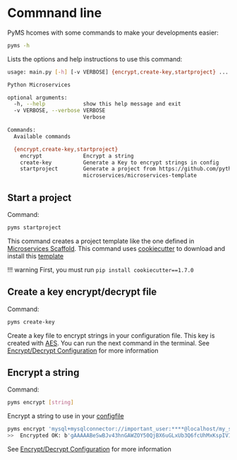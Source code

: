 # Commnand line

PyMS hcomes with some commands to make your developments easier:

```bash
pyms -h
```
Lists the options and help instructions to use this command:

```bash
usage: main.py [-h] [-v VERBOSE] {encrypt,create-key,startproject} ...

Python Microservices

optional arguments:
  -h, --help            show this help message and exit
  -v VERBOSE, --verbose VERBOSE
                        Verbose

Commands:
  Available commands

  {encrypt,create-key,startproject}
    encrypt             Encrypt a string
    create-key          Generate a Key to encrypt strings in config
    startproject        Generate a project from https://github.com/python-
                        microservices/microservices-template

```

## Start a project

Command:
```bash
pyms startproject
```

This command creates a project template like the one defined in [Microservices Scaffold](https://github.com/python-microservices/microservices-scaffold).
This command uses [cookiecutter](https://github.com/cookiecutter/cookiecutter) to download and install this [template](https://github.com/python-microservices/microservices-template)

!!! warning
    First, you must run `pip install cookiecutter==1.7.0`

## Create a key encrypt/decrypt file

Command: 
```bash
pyms create-key
```

Create a key file to encrypt strings in your configuration file. This key is created with [AES](https://en.wikipedia.org/wiki/Advanced_Encryption_Standard).
You can run the next command in the terminal. See [Encrypt/Decrypt Configuration](encrypt_decryt_configuration.md)
for more information

## Encrypt a string

Command: 
```bash
pyms encrypt [string] 
```

Encrypt a string to use in your [configfile](configuration.md)

```bash
pyms encrypt 'mysql+mysqlconnector://important_user:****@localhost/my_schema'
>>  Encrypted OK: b'gAAAAABeSwBJv43hnGAWZOY50QjBX6uGLxUb3Q6fcUhMxKspIVIco8qwwZvxRg930uRlsd47isroXzkdRRnb4-x2dsQMp0dln8Pm2ySHH7TryLbQYEFbSh8RQK7zor-hX6gB-JY3uQD3IMtiVKx9AF95D6U4ydT-OA=='
```

See [Encrypt/Decrypt Configuration](encrypt_decryt_configuration.md) for more information
